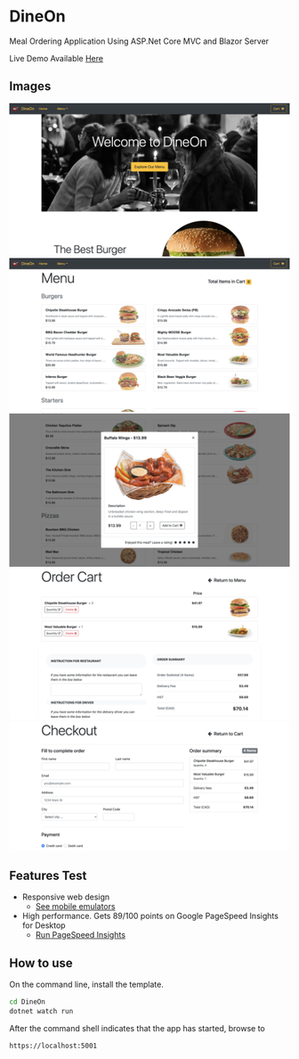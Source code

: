 # DineOn
Meal Ordering Application Using ASP.Net Core MVC and Blazor Server

Live Demo Available [Here](http://dineon.azurewebsites.net/)

## Images
![Homepage](Screenshots/1.png "Homepage")
![Menu](Screenshots/2.png "Menu")
![Menu Item](Screenshots/3.png "Menu Item")
![Order Page](Screenshots/4.png "Order Page")
![Checkout Page](Screenshots/5.png "Checkout Page")

## Features Test
- Responsive web design
  - [See mobile emulators](https://www.responsinator.com/?url=https%3A%2F%2Fdineon.azurewebsites.net%2F)
- High performance. Gets 89/100 points on Google PageSpeed Insights for Desktop
  - [Run PageSpeed Insights](https://developers.google.com/speed/pagespeed/insights/?url=https%3A%2F%2Fdineon.azurewebsites.net%2F&tab=desktop)


## How to use

On the command line, install the template.

```cmd
cd DineOn
dotnet watch run
```

After the command shell indicates that the app has started, browse to 

```cmd
https://localhost:5001
```
